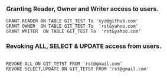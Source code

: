 ### Granting Reader, Owner and Writer access to users.

```{sql}
GRANT READER ON TABLE GIT_TEST To 'xyz@github.com'
GRANT OWNER  ON TABLE GIT_TEST To  'rst&yahoo.com'
GRANT WRITER  ON TABLE GIT_TEST To  'rst&yahoo.com'
```

### Revoking ALL, SELECT & UPDATE access from users.

```{sql}

REVOKE ALL ON GIT_TETST FROM 'rst@gmail.com'
REVOKE SELECT,UPDATE ON GIT_TETST FROM 'rst@gmail.com'
```

